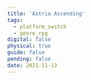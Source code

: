 ```yaml
---
title: 'Astria Ascending'
tags:
  - platform_switch
  - genre_rpg
digital: false
physical: true
guide: false
pending: false
date: 2021-11-13
---
```

